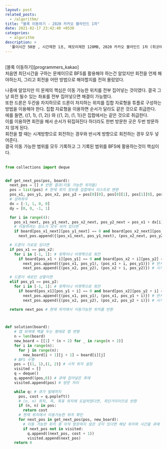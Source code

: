 ```yaml
---
layout: post
related_posts:
  - /algorithm/
title: "블록 이동하기 - 2020 카카오 블라인드 1차"
date: 2021-02-17 23:42:40 +0530
categories:
  - algorithm
description: >
  '풀이시간 50분 , 시간제한 1초, 메모리제한 128MB, 2020 카카오 블라인드 1차 (취코테 355p)'
---
```


<br>
[블록 이동하기][programmers_kakao]
<br>
처음엔 최단시간을 구하는 문제이므로 BFS를 활용해야 하는건 알았지만 회전을 언제 해야하는지, 그리고 회전을 어떤 방법으로 해야할지를 전혀 몰랐었다.<br>

나중에 알았지만 이 문제의 핵심은 이동 가능한 위치를 전부 집어넣는 것이였다. 결국 그냥 회전 될수 있는 좌표를 전부 집어넣으면 해결이 가능했다.<br>
또한 드론은 두칸을 차지하므로 드론이 차지하는 위치를 집합 자료형을 튜플로 구성하는 방법을 이용해야 한다. 집합 자료형을 이용하면 순서가 달라도 같은 것으로 취급한다.<br>
에를 들면, {(1, 1), (1, 2)} 와 {(1, 2), (1, 1)}은 집합에서는 같은 것으로 취급한다.<br>
이를 이용하면 회전을 해서 순서가 뒤집혀진다 하더라도 한번 방문한 곳은 두번 방문하지 않게 된다.<br>
회전을 할 때는 시계방향으로 회전하는 경우와 반시계 방향으로 회전하는 경우 모두 넣어준다.<br>
결국 이동 가능한 범위를 모두 기록하고 그 기록된 범위를 BFS에 활용하는것이 핵심이다.<br><br>

```python
from collections import deque


def get_next_pos(pos, board):
  next_pos = [] # 반환 결과(이동 가능한 위치들)
  pos = list(pos) # 현재 위치 정보를 집합에서 리스트로 변환
  pos_x1, pos_y1, pos_x2, pos_y2 = pos[0][0], pos[0][1], pos[1][0], pos[1][1]
  # 상하좌우
  dx = [-1, 1, 0, 0]
  dy = [0, 0, -1, 1]

  for i in range(4):
    pos_x1_next, pos_y1_next, pos_x2_next, pos_y2_next = pos_x1 + dx[i], pos_y1 + dy[i], pos_x2 + dx[i], pos_y2 + dy[i]
    # 이동하려는 장소가 모두 비어 있다면
    if board[pos_x1_next][pos_y1_next] == 0 and board[pos_x2_next][pos_y2_next] == 0:
      next_pos.append({(pos_x1_next, pos_y1_next), (pos_x2_next, pos_y2_next)})

  # 드론이 가로로 있다면
  if pos_x1 == pos_x2:
    for i in [-1, 1]: # 윗쪽이나 아랫쪽으로 회전
      if board[pos_x1 + i][pos_y1] == 0 and board[pos_x2 + i][pos_y2] == 0: # 윗쪽과 아랫쪽이 비었는지
        next_pos.append({(pos_x1, pos_y1), (pos_x1 + i, pos_y1)}) # 반시계 방향 회전
        next_pos.append({(pos_x2, pos_y2), (pos_x2 + i, pos_y2)}) # 시계 방향 회전

  # 드론이 세로인 상황이면
  elif pos_y1 == pos_y2:
    for i in [-1, 1]: # 윗쪽이나 아랫쪽으로 회전
      if board[pos_x1][pos_y1 + i] == 0 and board[pos_x2][pos_y2 + i] == 0: # 좌 우가 비었는지
        next_pos.append({(pos_x1, pos_y1), (pos_x1, pos_y1 + i)}) # 반시계 방향 회전
        next_pos.append({(pos_x2, pos_y2), (pos_x2, pos_y2 + i)}) # 시계 방향 회전

  return next_pos # 현재 위치에서 이동가능한 위치를 반환



def solution(board):
    # 맵 외곽에 벽을 두는 형태로 맵 변형
    n = len(board)
    new_board = [[1] * (n + 2) for _ in range(n + 2)]
    for i in range(n):
      for j in range(n):
        new_board[i + 1][j + 1] = board[i][j]
    # BFS 수행
    pos = {(1, 1),(1, 2)} # 시작 위치 설정
    visited = []
    q = deque()
    q.append((pos,0)) # 큐에 집어넣은 후에
    visited.append(pos) # 방문 처리

    while q: # 큐가 빌때까지
      pos, cost = q.popleft()
      # (n, n) 위치, 즉, 목표 위치에 도달하였다면, 최단거리이므로 반환
      if (n, n) in pos:
        return cost
      # 현재 위치에서 이동가능한 위치 확인
      for next_pos in get_next_pos(pos, new_board):
        # 이동 가능한 위치 중 아직 방문하지 않은 곳이 있다면 해당 위치와 시간을 큐에 삽입하고 방문 처리
        if next_pos not in visited:
          q.append((next_pos, cost + 1))
          visited.append(next_pos)
    return 0
```

[programmers_kakao]: https://programmers.co.kr/learn/courses/30/lessons/60063
